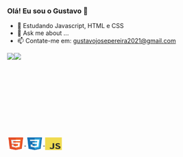 ### Olá! Eu sou o Gustavo 👋

- 🌱 Estudando Javascript, HTML e CSS
- 💬 Ask me about ...
- 📫 Contate-me em: gustavojosepereira2021@gmail.com

<div>
  <a href="https://github.com/Escravo" style="display: flex">
  <img height="180em" src="https://github-readme-stats.vercel.app/api?username=escravo&show_icons=true&theme=midnight-purple&include_all_commits=true&count_private=true"/>
  <img height="180em" src="https://github-readme-stats.vercel.app/api/top-langs/?username=escravo&layout=compact&langs_count=7&theme=midnight-purple"/>
</div>
<div style="display: inline_block"><br>
  <img align="center" alt="Rafa-Js" height="30" width="40" src="https://github.com/devicons/devicon/blob/master/icons/html5/html5-original.svg">
   <img align="center" alt="Rafa-Js" height="30" width="40" src="https://github.com/devicons/devicon/blob/master/icons/css3/css3-original.svg">
   <img align="center" alt="Rafa-Js" height="30" width="40" src="https://github.com/devicons/devicon/blob/master/icons/javascript/javascript-original.svg">
</div>
